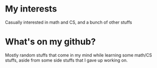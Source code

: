 # My interests

Casually interested in math and CS, and a bunch of other stuffs

# What's on my github?

Mostly random stuffs that come in my mind while learning some math/CS stuffs, aside from some side stuffs that I gave up working on.
